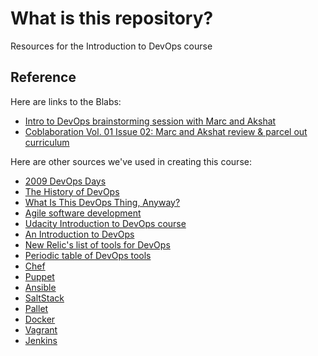 # What is this repository?
Resources for the Introduction to DevOps course

## Reference
Here are links to the Blabs:
* [Intro to DevOps brainstorming session with Marc and Akshat](https://blab.im/74a2c918a8b94b22a63682c7211209fd)
* [Coblaboration Vol. 01 Issue 02: Marc and Akshat review & parcel out curriculum](https://blab.im/e54f442f2682481392a722440fb2eda5)

Here are other sources we've used in creating this course:
* [2009 DevOps Days](http://www.devopsdays.org/events/2009-ghent/)
* [The History of DevOps](http://itrevolution.com/the-history-of-devops/)
* [What Is This DevOps Thing, Anyway?](http://www.jedi.be/blog/2010/02/12/what-is-this-devops-thing-anyway/)
* [Agile software development](https://en.wikipedia.org/wiki/Agile_software_development)
* [Udacity Introduction to DevOps course](https://www.udacity.com/course/intro-to-devops--ud611)
* [An Introduction to DevOps](http://devops.com/2014/04/02/introductiontodevops)
* [New Relic's list of tools for DevOps](http://newrelic.com/devops/toolset)
* [Periodic table of DevOps tools](https://xebialabs.com/periodic-table-of-devops-tools/)
* [Chef](https://learn.chef.io/)
* [Puppet](https://learn.puppetlabs.com/category/self-paced-training)
* [Ansible](http://www.ansible.com/resources)
* [SaltStack](https://docs.saltstack.com/en/latest/)
* [Pallet](http://palletops.com/pallet/doc/)
* [Docker](https://training.docker.com/self-paced-training)
* [Vagrant](https://docs.vagrantup.com/v2/)
* [Jenkins](https://jenkins-ci.org/)
